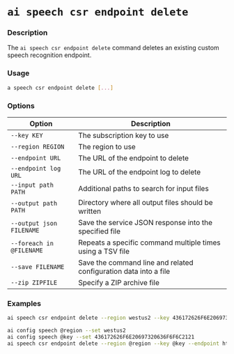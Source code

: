 # `ai speech csr endpoint delete`

### Description

The `ai speech csr endpoint delete` command deletes an existing custom speech recognition endpoint.

### Usage
``` bash
a speech csr endpoint delete [...]
```

### Options

| Option                       | Description |
|------------------------------|-------------|
| `--key KEY`                    | The subscription key to use |
| `--region REGION`              | The region to use |
| `--endpoint URL`               | The URL of the endpoint to delete |
| `--endpoint log URL`           | The URL of the endpoint log to delete |
| `--input path PATH`            | Additional paths to search for input files |
| `--output path PATH`           | Directory where all output files should be written |
| `--output json FILENAME`       | Save the service JSON response into the specified file |
| `--foreach in @FILENAME`       | Repeats a specific command multiple times using a TSV file |
| `--save FILENAME`              | Save the command line and related configuration data into a file |
| `--zip ZIPFILE`                | Specify a ZIP archive file |

### Examples

``` bash title="Delete a custom speech recognition endpoint using the region and key directly on the command line"
ai speech csr endpoint delete --region westus2 --key 436172626F6E20697320636F6F6C2121 --endpoint https://example.com/endpoint
```

``` bash title="Delete a custom speech recognition endpoint using the region and key from AI configuration"
ai config speech @region --set westus2
ai config speech @key --set 436172626F6E20697320636F6F6C2121
ai speech csr endpoint delete --region @region --key @key --endpoint https://example.com/endpoint
```
